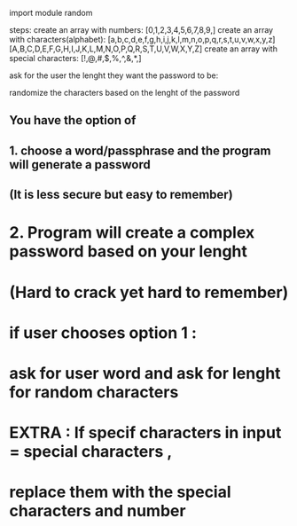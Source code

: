 import module random 

steps:
create an array with numbers:
[0,1,2,3,4,5,6,7,8,9,]
create an array with characters(alphabet):
[a,b,c,d,e,f,g,h,i,j,k,l,m,n,o,p,q,r,s,t,u,v,w,x,y,z]
[A,B,C,D,E,F,G,H,I,J,K,L,M,N,O,P,Q,R,S,T,U,V,W,X,Y,Z]
create an array with special characters:
[!,@,#,$,%,^,&,*,]

ask for the user the lenght they want the password to be:

randomize the characters based on the lenght of the password


## You have the option of 
## 1. choose a word/passphrase and the program will generate a password 
## (It is less secure but easy to remember)
# 2. Program will create a complex password based on your lenght 
# (Hard to crack yet hard to remember) 
# if user chooses option 1 :
# ask for user word and ask for lenght for random characters
# EXTRA : If specif characters in input = special characters ,
#  replace them with the special characters and number 
